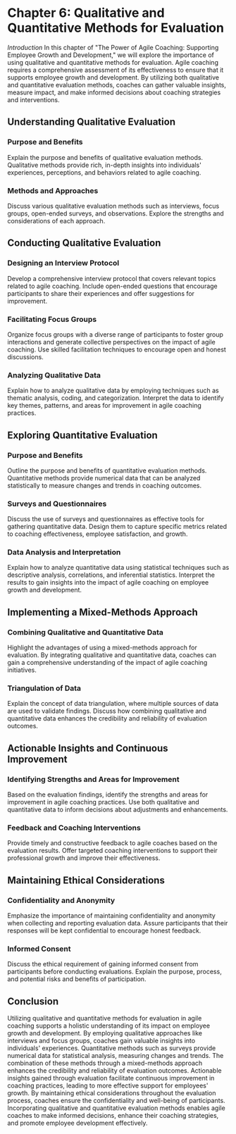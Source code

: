 Chapter 6: Qualitative and Quantitative Methods for Evaluation
==============================================================

*Introduction* In this chapter of "The Power of Agile Coaching: Supporting Employee Growth and Development," we will explore the importance of using qualitative and quantitative methods for evaluation. Agile coaching requires a comprehensive assessment of its effectiveness to ensure that it supports employee growth and development. By utilizing both qualitative and quantitative evaluation methods, coaches can gather valuable insights, measure impact, and make informed decisions about coaching strategies and interventions.

Understanding Qualitative Evaluation
------------------------------------

### Purpose and Benefits

Explain the purpose and benefits of qualitative evaluation methods. Qualitative methods provide rich, in-depth insights into individuals' experiences, perceptions, and behaviors related to agile coaching.

### Methods and Approaches

Discuss various qualitative evaluation methods such as interviews, focus groups, open-ended surveys, and observations. Explore the strengths and considerations of each approach.

Conducting Qualitative Evaluation
---------------------------------

### Designing an Interview Protocol

Develop a comprehensive interview protocol that covers relevant topics related to agile coaching. Include open-ended questions that encourage participants to share their experiences and offer suggestions for improvement.

### Facilitating Focus Groups

Organize focus groups with a diverse range of participants to foster group interactions and generate collective perspectives on the impact of agile coaching. Use skilled facilitation techniques to encourage open and honest discussions.

### Analyzing Qualitative Data

Explain how to analyze qualitative data by employing techniques such as thematic analysis, coding, and categorization. Interpret the data to identify key themes, patterns, and areas for improvement in agile coaching practices.

Exploring Quantitative Evaluation
---------------------------------

### Purpose and Benefits

Outline the purpose and benefits of quantitative evaluation methods. Quantitative methods provide numerical data that can be analyzed statistically to measure changes and trends in coaching outcomes.

### Surveys and Questionnaires

Discuss the use of surveys and questionnaires as effective tools for gathering quantitative data. Design them to capture specific metrics related to coaching effectiveness, employee satisfaction, and growth.

### Data Analysis and Interpretation

Explain how to analyze quantitative data using statistical techniques such as descriptive analysis, correlations, and inferential statistics. Interpret the results to gain insights into the impact of agile coaching on employee growth and development.

Implementing a Mixed-Methods Approach
-------------------------------------

### Combining Qualitative and Quantitative Data

Highlight the advantages of using a mixed-methods approach for evaluation. By integrating qualitative and quantitative data, coaches can gain a comprehensive understanding of the impact of agile coaching initiatives.

### Triangulation of Data

Explain the concept of data triangulation, where multiple sources of data are used to validate findings. Discuss how combining qualitative and quantitative data enhances the credibility and reliability of evaluation outcomes.

Actionable Insights and Continuous Improvement
----------------------------------------------

### Identifying Strengths and Areas for Improvement

Based on the evaluation findings, identify the strengths and areas for improvement in agile coaching practices. Use both qualitative and quantitative data to inform decisions about adjustments and enhancements.

### Feedback and Coaching Interventions

Provide timely and constructive feedback to agile coaches based on the evaluation results. Offer targeted coaching interventions to support their professional growth and improve their effectiveness.

Maintaining Ethical Considerations
----------------------------------

### Confidentiality and Anonymity

Emphasize the importance of maintaining confidentiality and anonymity when collecting and reporting evaluation data. Assure participants that their responses will be kept confidential to encourage honest feedback.

### Informed Consent

Discuss the ethical requirement of gaining informed consent from participants before conducting evaluations. Explain the purpose, process, and potential risks and benefits of participation.

Conclusion
----------

Utilizing qualitative and quantitative methods for evaluation in agile coaching supports a holistic understanding of its impact on employee growth and development. By employing qualitative approaches like interviews and focus groups, coaches gain valuable insights into individuals' experiences. Quantitative methods such as surveys provide numerical data for statistical analysis, measuring changes and trends. The combination of these methods through a mixed-methods approach enhances the credibility and reliability of evaluation outcomes. Actionable insights gained through evaluation facilitate continuous improvement in coaching practices, leading to more effective support for employees' growth. By maintaining ethical considerations throughout the evaluation process, coaches ensure the confidentiality and well-being of participants. Incorporating qualitative and quantitative evaluation methods enables agile coaches to make informed decisions, enhance their coaching strategies, and promote employee development effectively.
